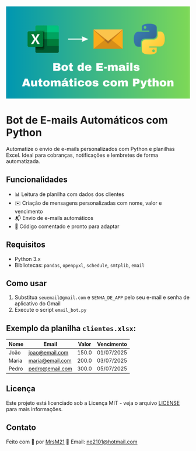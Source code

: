 ![Capa do Projeto](capa_nova.png)

# Bot de E-mails Automáticos com Python

Automatize o envio de e-mails personalizados com Python e planilhas Excel. Ideal para cobranças, notificações e lembretes de forma automatizada.

## Funcionalidades

- 📊 Leitura de planilha com dados dos clientes
- ✉️ Criação de mensagens personalizadas com nome, valor e vencimento
- 📬 Envio de e-mails automáticos
- 🧩 Código comentado e pronto para adaptar

## Requisitos

- Python 3.x
- Bibliotecas: `pandas`, `openpyxl`, `schedule`, `smtplib`, `email`

## Como usar

1. Substitua `seuemail@gmail.com` e `SENHA_DE_APP` pelo seu e-mail e senha de aplicativo do Gmail
2. Execute o script `email_bot.py`

## Exemplo da planilha `clientes.xlsx`:

| Nome  | Email           | Valor | Vencimento  |
|-------|------------------|--------|--------------|
| João  | joao@email.com   | 150.0  | 01/07/2025   |
| Maria | maria@email.com  | 200.0  | 03/07/2025   |
| Pedro | pedro@email.com  | 300.0  | 05/07/2025   |

## Licença

Este projeto está licenciado sob a Licença MIT - veja o arquivo [LICENSE](LICENSE) para mais informações.

## Contato

Feito com 💙 por [MrsM21](https://github.com/MrsM21)
📧 Email: ne2101@hotmail.com


